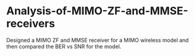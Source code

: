 # Analysis-of-MIMO-ZF-and-MMSE-receivers
Designed a MIMO ZF and MMSE receiver for a MIMO wireless model and then compared the BER vs SNR for the model.
